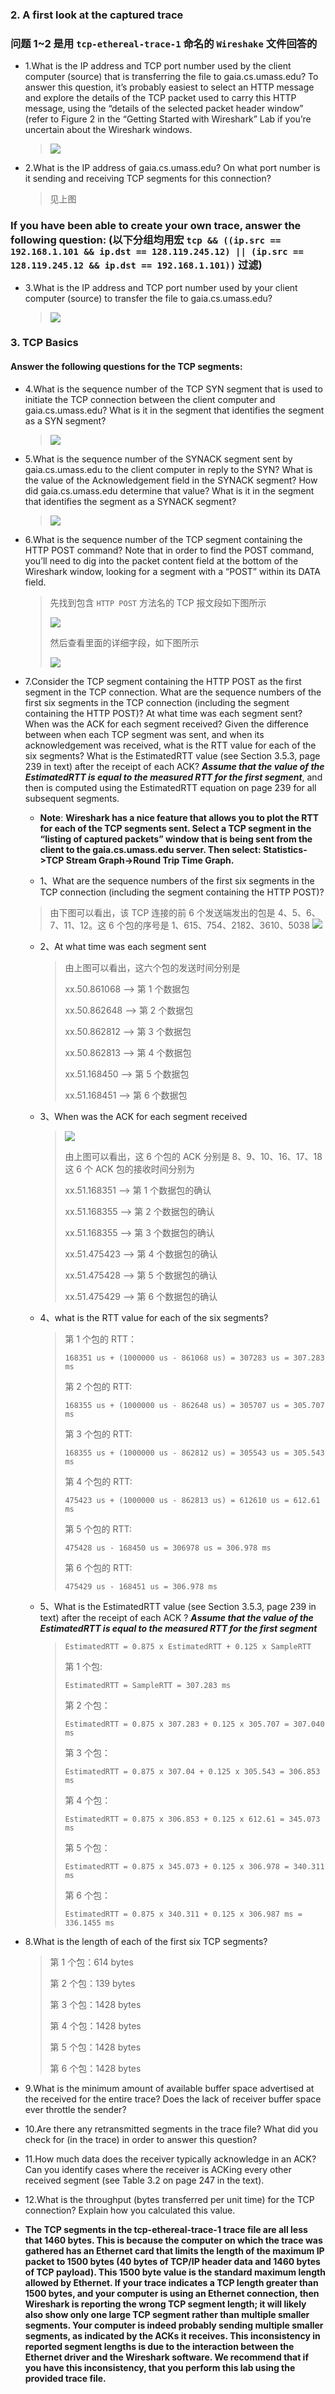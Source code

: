 
### 2. A first look at the captured trace 

### 问题 1~2 是用 `tcp-ethereal-trace-1` 命名的 `Wireshake` 文件回答的

* 1.What is the IP address and TCP port number used by the client computer (source) that is transferring the file to gaia.cs.umass.edu?  To answer this question, it’s probably easiest to select an HTTP message and explore the details of the TCP packet used to carry this HTTP message, using the “details of the selected packet header window” (refer to Figure 2 in the “Getting Started with Wireshark” Lab if you’re uncertain about the Wireshark windows. 

	> ![](https://github.com/YangXiaoHei/Networking/blob/master/03%20运输层/images/wl_tcp.1.png)

* 2.What is the IP address of gaia.cs.umass.edu? On what port number is it sending and receiving TCP segments for this connection? 

	> 见上图


### If you have been able to create your own trace, answer the following question: (以下分组均用宏 `tcp && ((ip.src == 192.168.1.101 && ip.dst == 128.119.245.12) || (ip.src == 128.119.245.12 && ip.dst == 192.168.1.101))` 过滤)

* 3.What is the IP address and TCP port number used by your client computer (source) to transfer the file to gaia.cs.umass.edu?

	> ![](https://github.com/YangXiaoHei/Networking/blob/master/03%20运输层/images/wl_tcp.2.png) 

### 3. TCP Basics
 
#### Answer the following questions for the TCP segments: 

* 4.What is the sequence number of the TCP SYN segment that is used to initiate the TCP connection between the client computer and gaia.cs.umass.edu?  What is it in the segment that identifies the segment as a SYN segment? 

	> ![](https://github.com/YangXiaoHei/Networking/blob/master/03%20运输层/images/wl_tcp.3.png)  

* 5.What is the sequence number of the SYNACK segment sent by gaia.cs.umass.edu to the client computer in reply to the SYN?  What is the value of the Acknowledgement field in the SYNACK segment?  How did gaia.cs.umass.edu determine that value? What is it in the segment that identifies the segment as a SYNACK segment? 

	> ![](https://github.com/YangXiaoHei/Networking/blob/master/03%20运输层/images/wl_tcp.4.png)   

* 6.What is the sequence number of the TCP segment containing the HTTP POST command?  Note that in order to find the POST command, you’ll need to dig into the packet content field at the bottom of the Wireshark window, looking for a segment with a “POST” within its DATA field. 
	
	> 先找到包含 `HTTP POST` 方法名的 TCP 报文段如下图所示
	>
	> ![](https://github.com/YangXiaoHei/Networking/blob/master/03%20运输层/images/wl_tcp.5.png)
	>
	> 然后查看里面的详细字段，如下图所示
	> 
	> ![](https://github.com/YangXiaoHei/Networking/blob/master/03%20运输层/images/wl_tcp.6.png)  

* 7.Consider the TCP segment containing the HTTP POST as the first segment in the TCP connection. What are the sequence numbers of the first six segments in the TCP connection (including the segment containing the HTTP POST)?  At what time was each segment sent?  When was the ACK for each segment received? Given the difference between when each TCP segment was sent, and when its acknowledgement was received, what is the RTT value for each of the six segments?  What is the EstimatedRTT value (see Section 3.5.3, page 239 in text) after the receipt of each ACK?  ***Assume that the value of the EstimatedRTT is equal to the measured RTT for the first segment***, and then is computed using the EstimatedRTT equation on page 239 for all subsequent segments. 

	* **Note**: **Wireshark has a nice feature that allows you to plot the RTT for each of the TCP segments sent.  Select a TCP segment in the “listing of captured packets” window that is being sent from the client to the gaia.cs.umass.edu server.  Then select: Statistics->TCP Stream Graph->Round Trip Time Graph.** 

	* 1、What are the sequence numbers of the first six segments in the TCP connection (including the segment containing the HTTP POST)?
	
	> 由下图可以看出，该 TCP 连接的前 6 个发送端发出的包是 4、5、6、7、11、12。这 6 个包的序号是 1、615、754、2182、3610、5038
	>  ![](https://github.com/YangXiaoHei/Networking/blob/master/03%20运输层/images/wl_tcp.7.png)  
	
	* 2、At what time was each segment sent
	
		> 由上图可以看出，这六个包的发送时间分别是 
		>
		> xx.50.861068 --> 第 1 个数据包
		>
		> xx.50.862648 --> 第 2 个数据包
		>
		> xx.50.862812 --> 第 3 个数据包
		>
		> xx.50.862813 --> 第 4 个数据包
		>
		> xx.51.168450 --> 第 5 个数据包
		>
		> xx.51.168451 --> 第 6 个数据包
	
	* 3、When was the ACK for each segment received
		
		> ![](https://github.com/YangXiaoHei/Networking/blob/master/03%20运输层/images/wl_tcp.8.png) 
		>
		> 由上图可以看出，这 6 个包的 ACK 分别是 8、9、10、16、17、18
		> 这 6 个 ACK 包的接收时间分别为 
		>
		> xx.51.168351  --> 第 1 个数据包的确认
		>
		> xx.51.168355  --> 第 2 个数据包的确认
		>
		> xx.51.168355  --> 第 3 个数据包的确认
		>
		> xx.51.475423  --> 第 4 个数据包的确认
		>
		> xx.51.475428  --> 第 5 个数据包的确认
		>
		> xx.51.475429  --> 第 6 个数据包的确认
	
	* 4、what is the RTT value for each of the six segments?
		
	 	> 第 1 个包的 RTT：
	 	> 
	 	> `168351 us + (1000000 us - 861068 us) = 307283 us = 307.283 ms`
	 	> 
	 	> 第 2 个包的 RTT:
	 	> 
	 	> `168355 us + (1000000 us - 862648 us) = 305707 us = 305.707 ms`
	 	> 
	 	> 第 3 个包的 RTT: 
	 	> 
	 	> `168355 us + (1000000 us - 862812 us) = 305543 us = 305.543 ms`
	 	> 
	 	>第 4 个包的 RTT: 
	 	> 
	 	> `475423 us + (1000000 us - 862813 us) = 612610 us = 612.61 ms`
	 	>
	 	>第 5 个包的 RTT: 
	 	> 
	 	> `475428 us - 168450 us = 306978 us = 306.978 ms`
	 	>
	 	> 第 6 个包的 RTT: 
	 	> 
	 	> `475429 us - 168451 us = 306.978 ms`
	 	>
	 	
	* 5、What is the EstimatedRTT value (see Section 3.5.3, page 239 in text) after the receipt of each ACK ? ***Assume that the value of the EstimatedRTT is equal to the measured RTT for the first segment***
		
		> 
		> `EstimatedRTT = 0.875 x EstimatedRTT + 0.125 x SampleRTT` 
		>
		> 第 1 个包: 
		> 
		> `EstimatedRTT = SampleRTT = 307.283 ms`
		>
		> 第 2 个包：
		>
		> `EstimatedRTT = 0.875 x 307.283 + 0.125 x 305.707 = 307.040 ms`
		>
		> 第 3 个包：
		>
		> `EstimatedRTT = 0.875 x 307.04 + 0.125 x 305.543 = 306.853 ms`
		>
		> 第 4 个包：
		>
		> `EstimatedRTT = 0.875 x 306.853 + 0.125 x 612.61 = 345.073 ms`
		>
		> 第 5 个包：
		>
		> `EstimatedRTT = 0.875 x 345.073 + 0.125 x 306.978 = 340.311 ms`
		>
		> 第 6 个包：
		>
		> `EstimatedRTT = 0.875 x 340.311 + 0.125 x 306.987 ms = 336.1455 ms`

* 8.What is the length of each of the first six TCP segments?
	
	> 第 1 个包：614 bytes
	>
	> 第 2 个包：139 bytes
	>
	> 第 3 个包：1428 bytes
	>
	> 第 4 个包：1428 bytes
	>
	> 第 5 个包：1428 bytes
	>
	> 第 6 个包：1428 bytes

* 9.What is the minimum amount of available buffer space advertised at the received for the entire trace?  Does the lack of receiver buffer space ever throttle the sender? 

	> 

* 10.Are there any retransmitted segments in the trace file? What did you check for (in the trace) in order to answer this question? 


* 11.How much data does the receiver typically acknowledge in an ACK?  Can you identify cases where the receiver is ACKing every other received segment (see Table 3.2 on page 247 in the text). 


* 12.What is the throughput (bytes transferred per unit time) for the TCP connection? Explain how you calculated this value. 

*  **The TCP segments in the tcp-ethereal-trace-1 trace file are all less that 1460 bytes. This is because the computer on which the trace was gathered has an Ethernet card that limits the length of the maximum IP packet to 1500 bytes (40 bytes of TCP/IP header data and 1460 bytes of TCP payload). This 1500 byte value is the standard maximum length allowed by Ethernet. If your trace indicates a TCP length greater than 1500 bytes, and your computer is using an Ethernet connection, then Wireshark is reporting the wrong TCP segment length; it will likely also show only one large TCP segment rather than multiple smaller segments. Your computer is indeed probably sending multiple smaller segments, as indicated by the ACKs it receives.  This inconsistency in reported segment lengths is due to the interaction between the Ethernet driver and the Wireshark software. We recommend that if you have this inconsistency, that you perform this lab using the provided trace file.**

